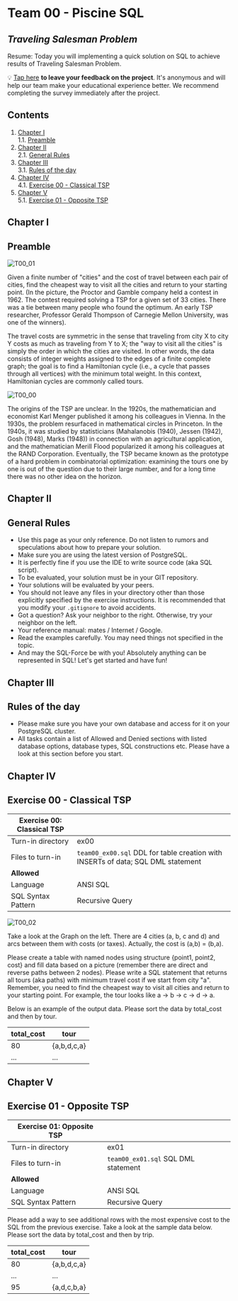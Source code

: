 # Team 00 - Piscine SQL

## _Traveling Salesman Problem_

Resume: Today you will implementing a quick solution on SQL to achieve results of Traveling Salesman Problem.

💡 [Tap here](https://new.oprosso.net/p/4cb31ec3f47a4596bc758ea1861fb624) **to leave your feedback on the project**. It's anonymous and will help our team make your educational experience better. We recommend completing the survey immediately after the project.

## Contents

1. [Chapter I](#chapter-i) \
    1.1. [Preamble](#preamble)
2. [Chapter II](#chapter-ii) \
    2.1. [General Rules](#general-rules)
3. [Chapter III](#chapter-iii) \
    3.1. [Rules of the day](#rules-of-the-day)  
4. [Chapter IV](#chapter-iv) \
    4.1. [Exercise 00 - Classical TSP](#exercise-00-classical-tsp)  
5. [Chapter V](#chapter-v) \
    5.1. [Exercise 01 - Opposite TSP](#exercise-01-opposite-tsp)  

## Chapter I
## Preamble

![T00_01](misc/images/T00_01.png)

Given a finite number of "cities" and the cost of travel between each pair of cities, find the cheapest way to visit all the cities and return to your starting point. (In the picture, the Proctor and Gamble company held a contest in 1962.  The contest required solving a TSP for a given set of 33 cities.  There was a tie between many people who found the optimum.  An early TSP researcher, Professor Gerald Thompson of Carnegie Mellon University, was one of the winners).

The travel costs are symmetric in the sense that traveling from city X to city Y costs as much as traveling from Y to X; the "way to visit all the cities" is simply the order in which the cities are visited. In other words, the data consists of integer weights assigned to the edges of a finite complete graph; the goal is to find a Hamiltonian cycle (i.e., a cycle that passes through all vertices) with the minimum total weight.  In this context, Hamiltonian cycles are commonly called tours.

![T00_00](misc/images/T00_00.png)

The origins of the TSP are unclear. In the 1920s, the mathematician and economist Karl Menger published it among his colleagues in Vienna. In the 1930s, the problem resurfaced in mathematical circles in Princeton. In the 1940s, it was studied by statisticians (Mahalanobis (1940), Jessen (1942), Gosh (1948), Marks (1948)) in connection with an agricultural application, and the mathematician Merill Flood popularized it among his colleagues at the RAND Corporation.  Eventually, the TSP became known as the prototype of a hard problem in combinatorial optimization: examining the tours one by one is out of the question due to their large number, and for a long time there was no other idea on the horizon.


## Chapter II
## General Rules

- Use this page as your only reference. Do not listen to rumors and speculations about how to prepare your solution.
- Make sure you are using the latest version of PostgreSQL.
- It is perfectly fine if you use the IDE to write source code (aka SQL script).
- To be evaluated, your solution must be in your GIT repository.
- Your solutions will be evaluated by your peers.
- You should not leave any files in your directory other than those explicitly specified by the exercise instructions. It is recommended that you modify your `.gitignore` to avoid accidents.
- Got a question? Ask your neighbor to the right. Otherwise, try your neighbor on the left.
- Your reference manual: mates / Internet / Google. 
- Read the examples carefully. You may need things not specified in the topic.
- And may the SQL-Force be with you!
Absolutely anything can be represented in SQL! Let's get started and have fun!

## Chapter III
## Rules of the day

- Please make sure you have your own database and access for it on your PostgreSQL cluster. 
- All tasks contain a list of Allowed and Denied sections with listed database options, database types, SQL constructions etc. Please have a look at this section before you start.


## Chapter IV
## Exercise 00 - Classical TSP

| Exercise 00: Classical TSP|                                                                                                                          |
|---------------------------------------|--------------------------------------------------------------------------------------------------------------------------|
| Turn-in directory                     | ex00                                                                                                                     |
| Files to turn-in                      | `team00_ex00.sql` DDL for table creation with INSERTs of data; SQL DML statement                                                                                |
| **Allowed**                               |                                                                                                                          |
| Language                        | ANSI SQL|
| SQL Syntax Pattern                        | Recursive Query|

![T00_02](misc/images/T00_02.png)

Take a look at the Graph on the left. 
There are 4 cities (a, b, c and d) and arcs between them with costs (or taxes). Actually, the cost is (a,b) = (b,a).

Please create a table with named nodes using structure {point1, point2, cost} and fill data based on a picture (remember there are direct and reverse paths between 2 nodes).
Please write a SQL statement that returns all tours (aka paths) with minimum travel cost if we start from city "a".
Remember, you need to find the cheapest way to visit all cities and return to your starting point. For example, the tour looks like a -> b -> c -> d -> a.

Below is an example of the output data. Please sort the data by total_cost and then by tour.

| total_cost | tour |
| ------ | ------ |
| 80 | {a,b,d,c,a} |
| ... | ... |

## Chapter V
## Exercise 01 - Opposite TSP

| Exercise 01: Opposite TSP|                                                                                                                          |
|---------------------------------------|--------------------------------------------------------------------------------------------------------------------------|
| Turn-in directory                     | ex01                                                                                                                     |
| Files to turn-in                      | `team00_ex01.sql`     SQL DML statement                                                                             |
| **Allowed**                               |                                                                                                                          |
| Language                        | ANSI SQL|
| SQL Syntax Pattern                        | Recursive Query|

Please add a way to see additional rows with the most expensive cost to the SQL from the previous exercise. Take a look at the sample data below. Please sort the data by total_cost and then by trip.

| total_cost | tour |
| ------ | ------ |
| 80 | {a,b,d,c,a} |
| ... | ... |
| 95 | {a,d,c,b,a} |



